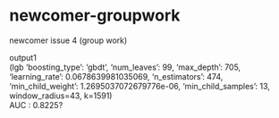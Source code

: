 # newcomer-groupwork
newcomer issue 4 (group work)

output1  
(lgb ‘boosting_type’: ‘gbdt’, ‘num_leaves’: 99, ‘max_depth’: 705, ‘learning_rate’: 0.0678639981035069, ‘n_estimators’: 474, ‘min_child_weight’: 1.2695037072679776e-06, ‘min_child_samples’: 13, window_radius=43, k=1591)  
AUC : 0.8225?